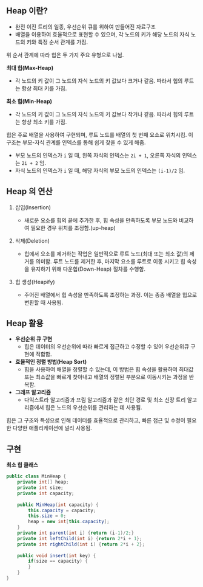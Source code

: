 
## Heap 이란?

* 완전 이진 트리의 일종, 우선순위 큐를 위하여 만들어진 자료구조
* 배열을 이용하여 효율적으로 표현할 수 있으며, 각 노드의 키가 해당 노드의 자식 노드의 키와 특정 순서 관계를 가짐.

위 순서 관계에 따라 힙은 두 가지 주요 유형으로 나뉨.


**최대 힙(Max-Heap)**

* 각 노드의 키 값이 그 노드의 자식 노드의 키 값보다 크거나 같음. 따라서 힙의 루트는 항상 최대 키를 가짐.

**최소 힙(Min-Heap)**

* 각 노드의 키 값이 그 노드의 자식 노드의 키 값보다 작거나 같음. 따라서 힙의 루트는 항상 최소 키를 가짐.

힙은 주로 배열을 사용하여 구현되며, 루트 노드를 배열의 첫 번째 요소로 위치시킴. 이 구조는 부모-자식 관계를 인덱스를 통해 쉽게 찾을 수 있게 해줌. 

* 부모 노드의 인덱스가 `i` 일 때, 왼쪽 자식의 인덱스는 `2i + 1`, 오른쪽 자식의 인덱스는 `2i + 2` 임.
* 자식 노드의 인덱스가 `i` 일 때, 해당 자식의 부모 노드의 인덱스는 `(i-1)/2` 임.


## Heap 의 연산

1. 삽입(Insertion)
	* 새로운 요소를 힙의 끝에 추가한 후, 힙 속성을 만족하도록 부모 노드와 비교하여 필요한 경우 위치를 조정함.(up-heap)

2. 삭제(Deletion)
	* 힙에서 요소를 제거하는 작업은 일반적으로 루트 노드(최대 또는 최소 값)의 제거를 의미함. 루트 노드를 제거한 후, 마지막 요소를 루트로 이동 시키고 힙 속성을 유지하기 위해 다운힙(Down-Heap) 절차를 수행함.

3. 힙 생성(Heapify)
	* 주어진 배열에서 힙 속성을 만족하도록 조정하는 과정. 이는 종종 배열을 힙으로 변환할 때 사용됨.


## Heap 활용

* **우선순위 큐 구현**
	* 힙은 데이터의 우선순위에 따라 빠르게 접근하고 수정할 수 있어 우선순위큐 구현에 적합함.
* **효율적인 정렬 방법(Heap Sort)**
	* 힙을 사용하여 배열을 정렬할 수 있는데, 이 방법은 힙 속성을 활용하여 최대값 또는 최소값을 빠르게 찾아내고 배열의 정렬된 부분으로 이동시키는 과정을 반복함.
* **그래프 알고리즘**
	* 다익스트라 알고리즘과 프림 알고리즘과 같은 최단 경로 및 최소 신장 트리 알고리즘에서 힙은 노드의 우선순위를 관리하는 데 사용됨.

힙은 그 구조와 특성으로 인해 데이터를 효율적으로 관리하고, 빠른 접근 및 수정이 필요한 다양한 애플리케이션에 널리 사용됨.



## 구현

**최소 힙 클래스**

```java
public class MinHeap {
	private int[] heap;
	private int size;
	private int capacity;
	
	public MinHeap(int capacity) {
		this.capacity = capacity;
		this.size = 0;
		heap = new int[this.capacity];
	}
	private int parent(int i) {return (i-1)/2;}
	private int leftChild(int i) {return 2*i + 1};
	private int rightChild(int i) {return 2*i + 2};
	
	public void insert(int key) {
		if(size == capacity) {
		}
	}
}
```